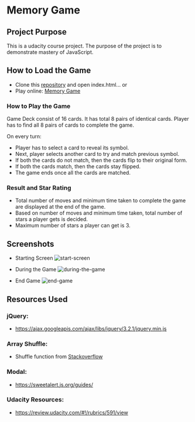 # Memory Game

## Project Purpose

This is a udacity course project. The purpose of the project is to demonstrate mastery of JavaScript.

## How to Load the Game

* Clone this [repository](https://github.com/Tejasturbou/memory-game) and open index.html... or
* Play online: [Memory Game](https://tejasturbou.github.io/memory-game/)

### How to Play the Game

Game Deck consist of 16 cards. It has total 8 pairs of identical cards. Player has to find all 8 pairs of cards to complete the game.

On every turn:

* Player has to select a card to reveal its symbol.
* Next, player selects another card to try and match previous symbol.
* If both the cards do not match, then the cards flip to their original form.
* If both the cards match, then the cards stay flipped.
* The game ends once all the cards are matched.

### Result and Star Rating

* Total number of moves and minimum time taken to complete the game are displayed at the end of the game.
* Based on number of moves and minimum time taken, total number of stars a player gets is decided.
* Maximum number of stars a player can get is 3.

## Screenshots

* Starting Screen
![start-screen](https://user-images.githubusercontent.com/37811048/43757636-0e5a546e-9a37-11e8-80ac-fce195461fc7.JPG)

* During the Game
![during-the-game](https://user-images.githubusercontent.com/37811048/43757599-e4f1ee16-9a36-11e8-8d03-bdba95128345.JPG)

* End Game
![end-game](https://user-images.githubusercontent.com/37811048/43757627-ff714066-9a36-11e8-86db-e05ce9861926.JPG)

## Resources Used

### jQuery:

* https://ajax.googleapis.com/ajax/libs/jquery/3.2.1/jquery.min.js

### Array Shuffle:

* Shuffle function from [Stackoverflow](http://stackoverflow.com/a/2450976)

### Modal:

* https://sweetalert.js.org/guides/

### Udacity Resources:

* https://review.udacity.com/#!/rubrics/591/view